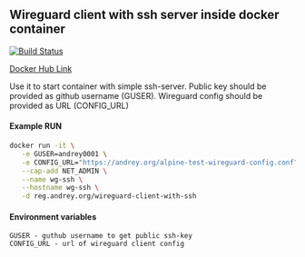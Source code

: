 ## Wireguard client with ssh server inside docker container

[![Build Status](https://drone.andrey.im/api/badges/shad/wireguard-client-with-ssh/status.svg?ref=refs/heads/master)](https://drone.andrey.im/shad/wireguard-client-with-ssh)

[Docker Hub Link](https://hub.docker.com/r/andrey0001/wireguard-client-with-ssh)

Use it to start container with simple ssh-server. Public key should be provided as github username (GUSER). Wireguard config should be provided as URL (CONFIG_URL)

#### Example RUN
```bash
docker run -it \
   -e GUSER=andrey0001 \
   -e CONFIG_URL="https://andrey.org/alpine-test-wireguard-config.conf" \
   --cap-add NET_ADMIN \
   --name wg-ssh \
   --hostname wg-ssh \
   -d reg.andrey.org/wireguard-client-with-ssh
```

#### Environment variables
```
GUSER - guthub username to get public ssh-key 
CONFIG_URL - url of wireguard client config 
```